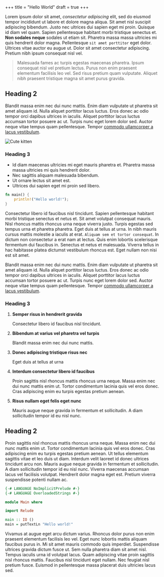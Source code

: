 +++
title = "Hello World"
draft = true
+++

Lorem ipsum dolor sit amet, _consectetur adipiscing_ elit, sed do eiusmod tempor
incididunt ut labore et dolore magna aliqua. Sit amet nisl suscipit adipiscing
bibendum. Justo nec ultrices dui sapien eget mi proin. Quisque id diam vel quam.
Sapien pellentesque habitant morbi tristique senectus et. **Non sodales neque**
sodales ut etiam sit. Pharetra massa massa ultricies mi quis hendrerit dolor
magna. Pellentesque `sit amet porttitor` eget dolor. Ultrices vitae auctor eu
augue ut. Dolor sit amet consectetur adipiscing. Pretium nibh ipsum consequat
nisl vel.


> Malesuada fames ac turpis egestas maecenas pharetra. Ipsum consequat nisl vel
> pretium lectus. Purus non enim praesent elementum facilisis leo vel. Sed risus
> pretium quam vulputate. Aliquet nibh praesent tristique magna sit amet purus
> gravida.

## Heading 2

Blandit massa enim nec dui nunc mattis. Enim diam vulputate ut pharetra sit amet
aliquam id. Nulla aliquet porttitor lacus luctus. Eros donec ac odio tempor orci
dapibus ultrices in iaculis. Aliquet porttitor lacus luctus accumsan tortor
posuere ac ut. Turpis nunc eget lorem dolor sed. Auctor neque vitae tempus quam
pellentesque. Tempor [commodo ullamcorper a lacus vestibulum](https://evanrelf.com).

![Cute kitten](https://placekitten.com/500/350)

### Heading 3

- Id diam maecenas ultricies mi eget mauris pharetra et. Pharetra massa massa
  ultricies mi quis hendrerit dolor.
- Nec sagittis aliquam malesuada bibendum.
- Ut ornare lectus sit amet est.
- Ultrices dui sapien eget mi proin sed libero.

```rust
fn main() {
    println!("Hello world!");
}
```

Consectetur libero id faucibus nisl tincidunt. Sapien pellentesque habitant
morbi tristique senectus et netus et. Sit amet volutpat consequat mauris. Nisl
rhoncus mattis rhoncus urna neque viverra justo. Turpis egestas sed tempus urna
et pharetra pharetra. Eget duis at tellus at urna. In nibh mauris cursus mattis
molestie a iaculis at erat. `Aliquam sem et tortor consequat`. In dictum non
consectetur a erat nam at lectus. Quis enim lobortis scelerisque fermentum dui
faucibus in. Senectus et netus et malesuada. Viverra tellus in hac habitasse
platea dictumst vestibulum rhoncus est. Eget nullam non nisi est sit amet.

Blandit massa enim nec dui nunc mattis. Enim diam vulputate ut pharetra sit amet
aliquam id. Nulla aliquet porttitor lacus luctus. Eros donec ac odio tempor orci
dapibus ultrices in iaculis. Aliquet porttitor lacus luctus accumsan tortor
posuere ac ut. Turpis nunc eget lorem dolor sed. Auctor neque vitae tempus quam
pellentesque. Tempor [commodo ullamcorper a lacus vestibulum](https://evanrelf.com).

### Heading 3

1. **Semper risus in hendrerit gravida**

   Consectetur libero id faucibus nisl tincidunt.

2. **Bibendum at varius vel pharetra vel turpis**

   Blandit massa enim nec dui nunc mattis.

3. **Donec adipiscing tristique risus nec**

   Eget duis at tellus at urna

4. **Interdum consectetur libero id faucibus**

   Proin sagittis nisl rhoncus mattis rhoncus urna neque. Massa enim nec dui
   nunc mattis enim ut. Tortor condimentum lacinia quis vel eros donec. Cras
   adipiscing enim eu turpis egestas pretium aenean.

5. **Risus nullam eget felis eget nunc**

   Mauris augue neque gravida in fermentum et sollicitudin. A diam sollicitudin
   tempor id eu nisl nunc.


## Heading 2

Proin sagittis nisl rhoncus mattis rhoncus urna neque. Massa enim nec
dui nunc mattis enim ut. Tortor condimentum lacinia quis vel eros donec. Cras
adipiscing enim eu turpis egestas pretium aenean. Ut tellus elementum sagittis
vitae et leo duis ut diam. Interdum velit laoreet id donec ultrices tincidunt
arcu non. Mauris augue neque gravida in fermentum et sollicitudin. A diam
sollicitudin tempor id eu nisl nunc. Viverra maecenas accumsan lacus vel
facilisis volutpat. Hendrerit dolor magna eget est. Pretium viverra suspendisse
potenti nullam ac.

```haskell
{-# LANGUAGE NoImplicitPrelude #-}
{-# LANGUAGE OverloadedStrings #-}

module Main where

import Relude

main :: IO ()
main = putTextLn "Hello world!"
```

Vivamus at augue eget arcu dictum varius. Rhoncus dolor purus non enim praesent
elementum facilisis leo vel. Eget nunc lobortis mattis aliquam faucibus purus
in. Mi sit amet mauris commodo quis imperdiet. Suspendisse ultrices gravida
dictum fusce ut. Sem nulla pharetra diam sit amet nisl. Tempus iaculis urna id
volutpat lacus. Quam adipiscing vitae proin sagittis nisl rhoncus mattis.
Faucibus nisl tincidunt eget nullam. Nec feugiat nisl pretium fusce. Euismod in
pellentesque massa placerat duis ultricies lacus sed.
